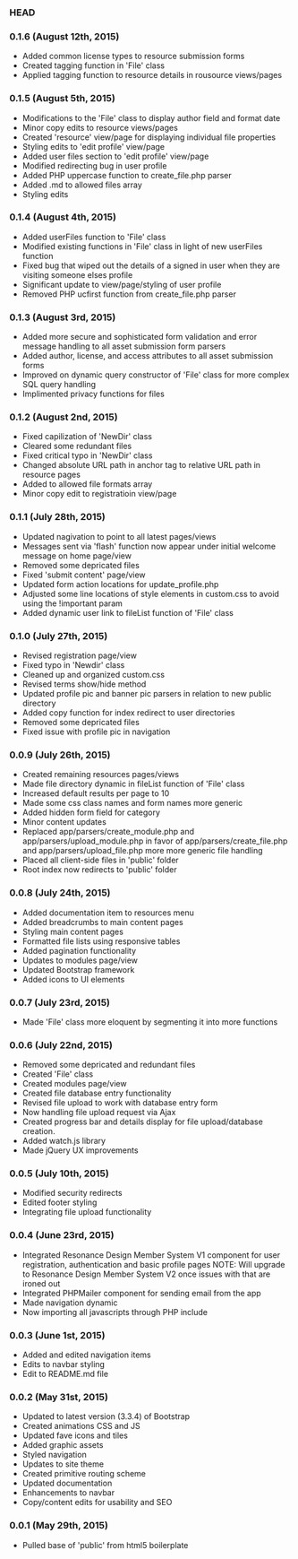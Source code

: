 ### HEAD

### 0.1.6 (August 12th, 2015)
*   Added common license types to resource submission forms
*   Created tagging function in 'File' class
*   Applied tagging function to resource details in rousource views/pages

### 0.1.5 (August 5th, 2015)
*   Modifications to the 'File' class to display author field and format date
*   Minor copy edits to resource views/pages
*   Created 'resource' view/page for displaying individual file properties
*   Styling edits to 'edit profile' view/page
*   Added user files section to 'edit profile' view/page
*   Modified redirecting bug in user profile
*   Added PHP uppercase function to create_file.php parser
*   Added .md to allowed files array
*   Styling edits

### 0.1.4 (August 4th, 2015)
*   Added userFiles function to 'File' class
*   Modified existing functions in 'File' class in light of new userFiles function
*   Fixed bug that wiped out the details of a signed in user when they are visiting someone elses profile
*   Significant update to view/page/styling of user profile
*   Removed PHP ucfirst function from create_file.php parser

### 0.1.3 (August 3rd, 2015)
*   Added more secure and sophisticated form validation and error message handling to all asset submission form parsers
*   Added author, license, and access attributes to all asset submission forms
*   Improved on dynamic query constructor of 'File' class for more complex SQL query handling
*   Implimented privacy functions for files

### 0.1.2 (August 2nd, 2015)
*   Fixed capilization of 'NewDir' class
*   Cleared some redundant files
*   Fixed critical typo in 'NewDir' class
*   Changed absolute URL path in anchor tag to relative URL path in resource pages
*   Added to allowed file formats array
*   Minor copy edit to registratioin view/page

### 0.1.1 (July 28th, 2015)
*   Updated nagivation to point to all latest pages/views
*   Messages sent via 'flash' function now appear under initial welcome message on home page/view
*   Removed some depricated files
*   Fixed 'submit content' page/view
*   Updated form action locations for update_profile.php
*   Adjusted some line locations of style elements in custom.css to avoid using the !important param
*   Added dynamic user link to fileList function of 'File' class

### 0.1.0 (July 27th, 2015)
*   Revised registration page/view
*   Fixed typo in 'Newdir' class
*   Cleaned up and organized custom.css
*   Revised terms show/hide method
*   Updated profile pic and banner pic parsers in relation to new public directory
*   Added copy function for index redirect to user directories
*   Removed some depricated files
*   Fixed issue with profile pic in navigation

### 0.0.9 (July 26th, 2015)
*   Created remaining resources pages/views
*   Made file directory dynamic in fileList function of 'File' class
*   Increased default results per page to 10
*   Made some css class names and form names more generic
*   Added hidden form field for category
*   Minor content updates
*   Replaced app/parsers/create_module.php and app/parsers/upload_module.php in favor of app/parsers/create_file.php and app/parsers/upload_file.php more more generic file handling
*   Placed all client-side files in 'public' folder
*   Root index now redirects to 'public' folder

### 0.0.8 (July 24th, 2015)
*   Added documentation item to resources menu
*   Added breadcrumbs to main content pages
*   Styling main content pages
*   Formatted file lists using responsive tables
*   Added pagination functionality
*   Updates to modules page/view
*   Updated Bootstrap framework
*   Added icons to UI elements

### 0.0.7 (July 23rd, 2015)
*   Made 'File' class more eloquent by segmenting it into more functions

### 0.0.6 (July 22nd, 2015)
*   Removed some depricated and redundant files
*   Created 'File' class
*   Created modules page/view
*   Created file database entry functionality
*   Revised file upload to work with database entry form
*   Now handling file upload request via Ajax
*   Created progress bar and details display for file upload/database creation.
*   Added watch.js library
*   Made jQuery UX improvements

### 0.0.5 (July 10th, 2015)
*   Modified security redirects
*   Edited footer styling
*   Integrating file upload functionality

### 0.0.4 (June 23rd, 2015)

*   Integrated Resonance Design Member System V1 component for user registration, authentication and basic profile pages
NOTE: Will upgrade to Resonance Design Member System V2 once issues with that are ironed out
*   Integrated PHPMailer component for sending email from the app
*   Made navigation dynamic
*   Now importing all javascripts through PHP include

### 0.0.3 (June 1st, 2015)

*   Added and edited navigation items
*   Edits to navbar styling
*   Edit to README.md file

### 0.0.2 (May 31st, 2015)

*   Updated to latest version (3.3.4) of Bootstrap
*   Created animations CSS and JS
*   Updated fave icons and tiles
*   Added graphic assets
*   Styled navigation
*   Updates to site theme
*   Created primitive routing scheme
*   Updated documentation
*   Enhancements to navbar
*   Copy/content edits for usability and SEO

### 0.0.1 (May 29th, 2015)

*	Pulled base of 'public' from html5 boilerplate